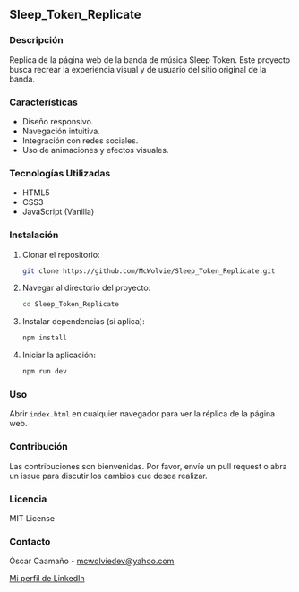 ## Sleep_Token_Replicate

### Descripción
Replica de la página web de la banda de música Sleep Token. Este proyecto busca recrear la experiencia visual y de usuario del sitio original de la banda.

### Características
- Diseño responsivo.
- Navegación intuitiva.
- Integración con redes sociales.
- Uso de animaciones y efectos visuales.

### Tecnologías Utilizadas
- HTML5
- CSS3
- JavaScript (Vanilla)

### Instalación
1. Clonar el repositorio:
   ```sh
   git clone https://github.com/McWolvie/Sleep_Token_Replicate.git
   ```
2. Navegar al directorio del proyecto:
   ```sh
   cd Sleep_Token_Replicate
   ```
3. Instalar dependencias (si aplica):
   ```sh
   npm install
   ```
4. Iniciar la aplicación:
   ```sh
   npm run dev
   ```

### Uso
Abrir `index.html` en cualquier navegador para ver la réplica de la página web.

### Contribución
Las contribuciones son bienvenidas. Por favor, envíe un pull request o abra un issue para discutir los cambios que desea realizar.

### Licencia
 MIT License

### Contacto
Óscar Caamaño - mcwolviedev@yahoo.com

[Mi perfil de LinkedIn](https://www.linkedin.com/in/óscar-caamaño-b151b01ba)

